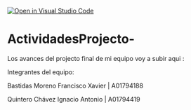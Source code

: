 [![Open in Visual Studio Code](https://classroom.github.com/assets/open-in-vscode-c66648af7eb3fe8bc4f294546bfd86ef473780cde1dea487d3c4ff354943c9ae.svg)](https://classroom.github.com/online_ide?assignment_repo_id=8496282&assignment_repo_type=AssignmentRepo)
# ActividadesProjecto-
Los avances del projecto final de mi equipo voy a subir aqui : 

Integrantes del equipo:

Bastidas Moreno Francisco Xavier | A01794188

Quintero Chávez Ignacio Antonio | A01794419
